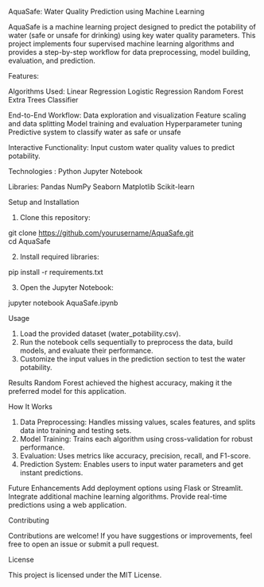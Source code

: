 AquaSafe: Water Quality Prediction using Machine Learning

AquaSafe is a machine learning project designed to predict the potability of water (safe or unsafe for drinking) using key water quality parameters.
This project implements four supervised machine learning algorithms and provides a step-by-step workflow for data preprocessing, model building, evaluation, and prediction.

Features:

Algorithms Used:
Linear Regression
Logistic Regression
Random Forest
Extra Trees Classifier

End-to-End Workflow:
Data exploration and visualization
Feature scaling and data splitting
Model training and evaluation
Hyperparameter tuning
Predictive system to classify water as safe or unsafe


Interactive Functionality:
Input custom water quality values to predict potability.

Technologies :
Python
Jupyter Notebook

Libraries:
Pandas
NumPy
Seaborn
Matplotlib
Scikit-learn


Setup and Installation

1. Clone this repository:

git clone https://github.com/yourusername/AquaSafe.git  
cd AquaSafe

2. Install required libraries:

pip install -r requirements.txt

3. Open the Jupyter Notebook:

jupyter notebook AquaSafe.ipynb


Usage
1. Load the provided dataset (water_potability.csv).
2. Run the notebook cells sequentially to preprocess the data, build models, and evaluate their performance.
3. Customize the input values in the prediction section to test the water potability.

Results
Random Forest achieved the highest accuracy, making it the preferred model for this application.

How It Works
1. Data Preprocessing: Handles missing values, scales features, and splits data into training and testing sets.
2. Model Training: Trains each algorithm using cross-validation for robust performance.
3. Evaluation: Uses metrics like accuracy, precision, recall, and F1-score.
4. Prediction System: Enables users to input water parameters and get instant predictions.

Future Enhancements
Add deployment options using Flask or Streamlit.
Integrate additional machine learning algorithms.
Provide real-time predictions using a web application.


Contributing

Contributions are welcome! If you have suggestions or improvements, feel free to open an issue or submit a pull request.

License

This project is licensed under the MIT License.

